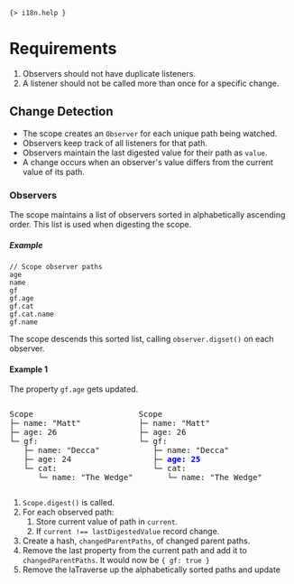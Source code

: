```
{> i18n.help }
```



# Requirements

1. Observers should not have duplicate listeners.
2. A listener should not be called more than once for a specific change.


## Change Detection

- The scope creates an `Observer` for each unique path being watched.
- Observers keep track of all listeners for that path.
- Observers maintain the last digested value for their path as `value`.
- A change occurs when an observer's value differs from the current value of its path.

### Observers

The scope maintains a list of observers sorted in alphabetically ascending order. This list is used when digesting the scope.

##### Example

```
// Scope observer paths
age
name
gf
gf.age
gf.cat
gf.cat.name
gf.name
```
The scope descends this sorted list, calling `observer.digset()` on each observer.

#### Example 1

The property `gf.age` gets updated.

<pre style="float:left; margin-right: 10px">
Scope
├─ name: "Matt"
├─ age: 26
└─ gf:
   ├─ name: "Decca"
   ├─ age: 24
   └─ cat:
      └─ name: "The Wedge"
</pre>

<pre style="float:left; margin-right: 10px">
Scope
├─ name: "Matt"
├─ age: 26
└─ gf:
   ├─ name: "Decca"
   ├─ <b style="color: blue">age: 25</b>
   └─ cat:
      └─ name: "The Wedge"
</pre>

<div style="clear: both"></div>

1. `Scope.digest()` is called.
2. For each observed path:
    1. Store current value of path in `current`.
    2. If `current !== lastDigestedValue` record change.
2. Create a hash, `changedParentPaths`, of changed parent paths.
3. Remove the last property from the current path and add it to `changedParentPaths`. It would now be `{ gf: true }`
2. Remove the laTraverse up the alphabetically sorted paths and update
